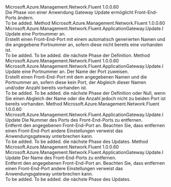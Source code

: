 <Type Name="IWithFrontendPort" FullName="Microsoft.Azure.Management.Network.Fluent.ApplicationGateway.Update.IWithFrontendPort">
  <TypeSignature Language="C#" Value="public interface IWithFrontendPort" />
  <TypeSignature Language="ILAsm" Value=".class public interface auto ansi abstract IWithFrontendPort" />
  <TypeSignature Language="DocId" Value="T:Microsoft.Azure.Management.Network.Fluent.ApplicationGateway.Update.IWithFrontendPort" />
  <TypeSignature Language="VB.NET" Value="Public Interface IWithFrontendPort" />
  <TypeSignature Language="F#" Value="type IWithFrontendPort = interface" />
  <AssemblyInfo>
    <AssemblyName>Microsoft.Azure.Management.Network.Fluent</AssemblyName>
    <AssemblyVersion>1.0.0.60</AssemblyVersion>
  </AssemblyInfo>
  <Interfaces />
  <Docs>
    <summary>
            Die Phase von einer Anwendung Gateway Update ermöglicht Front-End-Ports ändern.
            </summary>
    <remarks>To be added.</remarks>
  </Docs>
  <Members>
    <Member MemberName="WithFrontendPort">
      <MemberSignature Language="C#" Value="public Microsoft.Azure.Management.Network.Fluent.ApplicationGateway.Update.IUpdate WithFrontendPort (int portNumber);" />
      <MemberSignature Language="ILAsm" Value=".method public hidebysig newslot virtual instance class Microsoft.Azure.Management.Network.Fluent.ApplicationGateway.Update.IUpdate WithFrontendPort(int32 portNumber) cil managed" />
      <MemberSignature Language="DocId" Value="M:Microsoft.Azure.Management.Network.Fluent.ApplicationGateway.Update.IWithFrontendPort.WithFrontendPort(System.Int32)" />
      <MemberSignature Language="VB.NET" Value="Public Function WithFrontendPort (portNumber As Integer) As IUpdate" />
      <MemberSignature Language="F#" Value="abstract member WithFrontendPort : int -&gt; Microsoft.Azure.Management.Network.Fluent.ApplicationGateway.Update.IUpdate" Usage="iWithFrontendPort.WithFrontendPort portNumber" />
      <MemberType>Method</MemberType>
      <AssemblyInfo>
        <AssemblyName>Microsoft.Azure.Management.Network.Fluent</AssemblyName>
        <AssemblyVersion>1.0.0.60</AssemblyVersion>
      </AssemblyInfo>
      <ReturnValue>
        <ReturnType>Microsoft.Azure.Management.Network.Fluent.ApplicationGateway.Update.IUpdate</ReturnType>
      </ReturnValue>
      <Parameters>
        <Parameter Name="portNumber" Type="System.Int32" />
      </Parameters>
      <Docs>
        <param name="portNumber">eine Portnummer an.</param>
        <summary>
            Erstellt einen Front-End-Port mit einem automatisch generierten Namen und die angegebene Portnummer an, sofern diese nicht bereits eine vorhanden ist.
            </summary>
        <returns>To be added.</returns>
        <remarks>To be added.</remarks>
        <return>die nächste Phase der Definition.</return>
      </Docs>
    </Member>
    <Member MemberName="WithFrontendPort">
      <MemberSignature Language="C#" Value="public Microsoft.Azure.Management.Network.Fluent.ApplicationGateway.Update.IUpdate WithFrontendPort (int portNumber, string name);" />
      <MemberSignature Language="ILAsm" Value=".method public hidebysig newslot virtual instance class Microsoft.Azure.Management.Network.Fluent.ApplicationGateway.Update.IUpdate WithFrontendPort(int32 portNumber, string name) cil managed" />
      <MemberSignature Language="DocId" Value="M:Microsoft.Azure.Management.Network.Fluent.ApplicationGateway.Update.IWithFrontendPort.WithFrontendPort(System.Int32,System.String)" />
      <MemberSignature Language="VB.NET" Value="Public Function WithFrontendPort (portNumber As Integer, name As String) As IUpdate" />
      <MemberSignature Language="F#" Value="abstract member WithFrontendPort : int * string -&gt; Microsoft.Azure.Management.Network.Fluent.ApplicationGateway.Update.IUpdate" Usage="iWithFrontendPort.WithFrontendPort (portNumber, name)" />
      <MemberType>Method</MemberType>
      <AssemblyInfo>
        <AssemblyName>Microsoft.Azure.Management.Network.Fluent</AssemblyName>
        <AssemblyVersion>1.0.0.60</AssemblyVersion>
      </AssemblyInfo>
      <ReturnValue>
        <ReturnType>Microsoft.Azure.Management.Network.Fluent.ApplicationGateway.Update.IUpdate</ReturnType>
      </ReturnValue>
      <Parameters>
        <Parameter Name="portNumber" Type="System.Int32" />
        <Parameter Name="name" Type="System.String" />
      </Parameters>
      <Docs>
        <param name="portNumber">eine Portnummer an.</param>
        <param name="name">Der Name der Port zuweisen.</param>
        <summary>
            Erstellt einen Front-End-Port mit dem angegebenen Namen und die Portnummer an, sofern diese kein Port, der Abgleich dieser Namen und/oder Anzahl bereits vorhanden ist.
            </summary>
        <returns>To be added.</returns>
        <remarks>To be added.</remarks>
        <return>die nächste Phase der Definition oder Null, wenn Sie einen Abgleich der Name oder die Anzahl jedoch nicht zu beiden Port ist bereits vorhanden.</return>
      </Docs>
    </Member>
    <Member MemberName="WithoutFrontendPort">
      <MemberSignature Language="C#" Value="public Microsoft.Azure.Management.Network.Fluent.ApplicationGateway.Update.IUpdate WithoutFrontendPort (int portNumber);" />
      <MemberSignature Language="ILAsm" Value=".method public hidebysig newslot virtual instance class Microsoft.Azure.Management.Network.Fluent.ApplicationGateway.Update.IUpdate WithoutFrontendPort(int32 portNumber) cil managed" />
      <MemberSignature Language="DocId" Value="M:Microsoft.Azure.Management.Network.Fluent.ApplicationGateway.Update.IWithFrontendPort.WithoutFrontendPort(System.Int32)" />
      <MemberSignature Language="VB.NET" Value="Public Function WithoutFrontendPort (portNumber As Integer) As IUpdate" />
      <MemberSignature Language="F#" Value="abstract member WithoutFrontendPort : int -&gt; Microsoft.Azure.Management.Network.Fluent.ApplicationGateway.Update.IUpdate" Usage="iWithFrontendPort.WithoutFrontendPort portNumber" />
      <MemberType>Method</MemberType>
      <AssemblyInfo>
        <AssemblyName>Microsoft.Azure.Management.Network.Fluent</AssemblyName>
        <AssemblyVersion>1.0.0.60</AssemblyVersion>
      </AssemblyInfo>
      <ReturnValue>
        <ReturnType>Microsoft.Azure.Management.Network.Fluent.ApplicationGateway.Update.IUpdate</ReturnType>
      </ReturnValue>
      <Parameters>
        <Parameter Name="portNumber" Type="System.Int32" />
      </Parameters>
      <Docs>
        <param name="portNumber">Die Nummer des Ports des Front-End-Ports zu entfernen.</param>
        <summary>
            Entfernt den angegebenen Front-End-Port an.
            Beachten Sie, dass entfernen einen Front-End-Port andere Einstellungen verweist das Anwendungsgateway unterbrechen kann.
            </summary>
        <returns>To be added.</returns>
        <remarks>To be added.</remarks>
        <return>die nächste Phase des Updates.</return>
      </Docs>
    </Member>
    <Member MemberName="WithoutFrontendPort">
      <MemberSignature Language="C#" Value="public Microsoft.Azure.Management.Network.Fluent.ApplicationGateway.Update.IUpdate WithoutFrontendPort (string name);" />
      <MemberSignature Language="ILAsm" Value=".method public hidebysig newslot virtual instance class Microsoft.Azure.Management.Network.Fluent.ApplicationGateway.Update.IUpdate WithoutFrontendPort(string name) cil managed" />
      <MemberSignature Language="DocId" Value="M:Microsoft.Azure.Management.Network.Fluent.ApplicationGateway.Update.IWithFrontendPort.WithoutFrontendPort(System.String)" />
      <MemberSignature Language="VB.NET" Value="Public Function WithoutFrontendPort (name As String) As IUpdate" />
      <MemberSignature Language="F#" Value="abstract member WithoutFrontendPort : string -&gt; Microsoft.Azure.Management.Network.Fluent.ApplicationGateway.Update.IUpdate" Usage="iWithFrontendPort.WithoutFrontendPort name" />
      <MemberType>Method</MemberType>
      <AssemblyInfo>
        <AssemblyName>Microsoft.Azure.Management.Network.Fluent</AssemblyName>
        <AssemblyVersion>1.0.0.60</AssemblyVersion>
      </AssemblyInfo>
      <ReturnValue>
        <ReturnType>Microsoft.Azure.Management.Network.Fluent.ApplicationGateway.Update.IUpdate</ReturnType>
      </ReturnValue>
      <Parameters>
        <Parameter Name="name" Type="System.String" />
      </Parameters>
      <Docs>
        <param name="name">Der Name des Front-End-Ports zu entfernen.</param>
        <summary>
            Entfernt den angegebenen Front-End-Port an.
            Beachten Sie, dass entfernen einen Front-End-Port andere Einstellungen verweist das Anwendungsgateway unterbrechen kann.
            </summary>
        <returns>To be added.</returns>
        <remarks>To be added.</remarks>
        <return>die nächste Phase des Updates.</return>
      </Docs>
    </Member>
  </Members>
</Type>